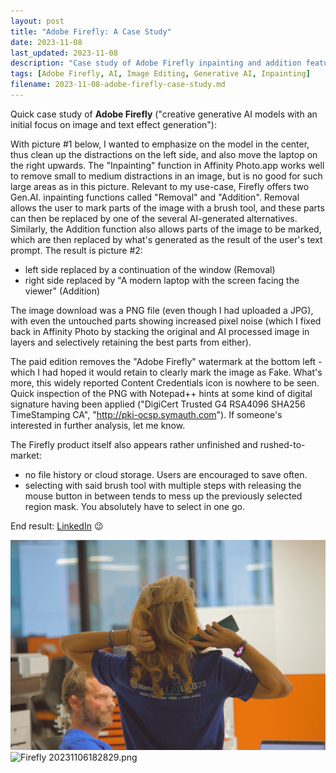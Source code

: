 ```yaml
---
layout: post
title: "Adobe Firefly: A Case Study"
date: 2023-11-08
last_updated: 2023-11-08
description: "Case study of Adobe Firefly inpainting and addition features: UI workflow, noise artifacts, watermark absence, file format behaviors, and mobile-first observations."
tags: [Adobe Firefly, AI, Image Editing, Generative AI, Inpainting]
filename: 2023-11-08-adobe-firefly-case-study.md
---
```


Quick case study of **Adobe Firefly** ("creative generative AI models with an initial focus on image and text effect generation"):

With picture #1 below, I wanted to emphasize on the model in the center, thus clean up the distractions on the left side, and also move the laptop on the right upwards. The "Inpainting" function in Affinity Photo.app works well to remove small to medium distractions in an image, but is no good for such large areas as in this picture. Relevant to my use-case, Firefly offers two Gen.AI. inpainting functions called "Removal" and "Addition". Removal allows the user to mark parts of the image with a brush tool, and these parts can then be replaced by one of the several AI-generated alternatives. Similarly, the Addition function also allows parts of the image to be marked, which are then replaced by what's generated as the result of the user's text prompt. The result is picture #2:

- left side replaced by a continuation of the window (Removal)
- right side replaced by "A modern laptop with the screen facing the viewer" (Addition)

The image download was a PNG file (even though I had uploaded a JPG), with even the untouched parts showing increased pixel noise (which I fixed back in Affinity Photo by stacking the original and AI processed image in layers and selectively retaining the best parts from either).

The paid edition removes the "Adobe Firefly" watermark at the bottom left - which I had hoped it would retain to clearly mark the image as Fake. What's more, this widely reported Content Credentials icon is nowhere to be seen. Quick inspection of the PNG with Notepad++ hints at some kind of digital signature having been applied ("DigiCert Trusted G4 RSA4096 SHA256 TimeStamping CA", "http://pki-ocsp.symauth.com"). If someone's interested in further analysis, let me know.

The Firefly product itself also appears rather unfinished and rushed-to-market:

- no file history or cloud storage. Users are encouraged to save often.
- selecting with said brush tool with multiple steps with releasing the mouse button in between tends to mess up the previously selected region mask. You absolutely have to select in one go.

End result: [LinkedIn](https://www.linkedin.com/posts/nilsdurner_ai-namirial-generativeai-activity-7128121543137628160-xL2M) 😉

![IMG_5858-brighter.jpg](assets/img/IMG_5858-brighter.jpg)\
![Firefly 20231106182829.png](assets/img/Firefly%2020231106182829.png)
